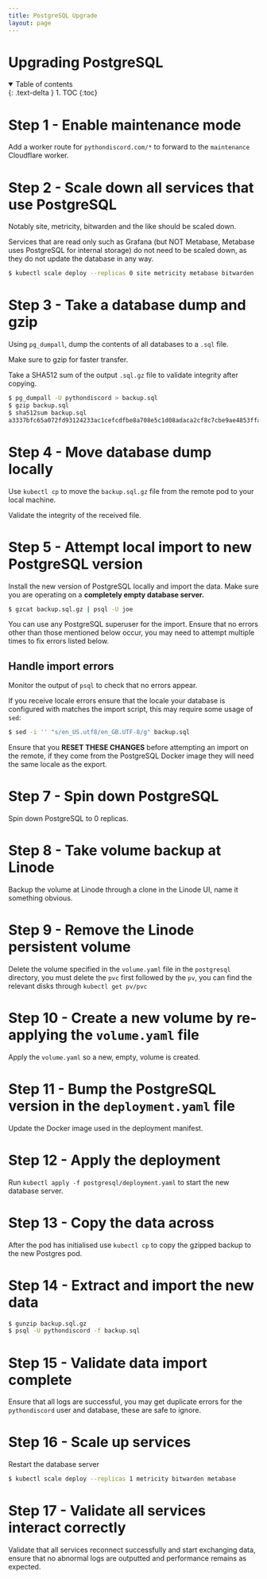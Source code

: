 ```yaml
---
title: PostgreSQL Upgrade
layout: page
---
```


# Upgrading PostgreSQL

<details open markdown="block">
  <summary>
    Table of contents
  </summary>
  {: .text-delta }
1. TOC
{:toc}
</details>

# Step 1 - Enable maintenance mode

Add a worker route for `pythondiscord.com/*` to forward to the `maintenance` Cloudflare worker.

# Step 2 - Scale down all services that use PostgreSQL

Notably site, metricity, bitwarden and the like should be scaled down.

Services that are read only such as Grafana (but NOT Metabase, Metabase uses PostgreSQL for internal storage) do not need to be scaled down, as they do not update the database in any way.

```bash
$ kubectl scale deploy --replicas 0 site metricity metabase bitwarden ...
```

# Step 3 - Take a database dump and gzip

Using `pg_dumpall`, dump the contents of all databases to a `.sql` file.

Make sure to gzip for faster transfer.

Take a SHA512 sum of the output `.sql.gz` file to validate integrity after copying.

```bash
$ pg_dumpall -U pythondiscord > backup.sql
$ gzip backup.sql
$ sha512sum backup.sql
a3337bfc65a072fd93124233ac1cefcdfbe8a708e5c1d08adaca2cf8c7cbe9ae4853ffab8c5cfbe943182355eaa701012111a420b29cc4f74d1e87f9df3af459  backup.sql
```

# Step 4 - Move database dump locally

Use `kubectl cp` to move the `backup.sql.gz` file from the remote pod to your local machine.

Validate the integrity of the received file.

# Step 5 - Attempt local import to new PostgreSQL version

Install the new version of PostgreSQL locally and import the data. Make sure you are operating on a **completely empty database server.**

```bash
$ gzcat backup.sql.gz | psql -U joe
```

You can use any PostgreSQL superuser for the import. Ensure that no errors other than those mentioned below occur, you may need to attempt multiple times to fix errors listed below.

## Handle import errors

Monitor the output of `psql` to check that no errors appear.

If you receive locale errors ensure that the locale your database is configured with matches the import script, this may require some usage of `sed`:

```bash
$ sed -i '' "s/en_US.utf8/en_GB.UTF-8/g" backup.sql
```

Ensure that you **RESET THESE CHANGES** before attempting an import on the remote, if they come from the PostgreSQL Docker image they will need the same locale as the export.

# Step 7 - Spin down PostgreSQL

Spin down PostgreSQL to 0 replicas.

# Step 8 - Take volume backup at Linode

Backup the volume at Linode through a clone in the Linode UI, name it something obvious.

# Step 9 - Remove the Linode persistent volume

Delete the volume specified in the `volume.yaml` file in the `postgresql` directory, you must delete the `pvc` first followed by the `pv`, you can find the relevant disks through `kubectl get pv/pvc`

# Step 10 - Create a new volume by re-applying the `volume.yaml` file

Apply the `volume.yaml` so a new, empty, volume is created.

# Step 11 - Bump the PostgreSQL version in the `deployment.yaml` file

Update the Docker image used in the deployment manifest.

# Step 12 - Apply the deployment

Run `kubectl apply -f postgresql/deployment.yaml` to start the new database server.

# Step 13 - Copy the data across

After the pod has initialised use `kubectl cp` to copy the gzipped backup to the new Postgres pod.

# Step 14 - Extract and import the new data

```bash
$ gunzip backup.sql.gz
$ psql -U pythondiscord -f backup.sql
```

# Step 15 - Validate data import complete

Ensure that all logs are successful, you may get duplicate errors for the `pythondiscord` user and database, these are safe to ignore.

# Step 16 - Scale up services

Restart the database server

```bash
$ kubectl scale deploy --replicas 1 metricity bitwarden metabase
```

# Step 17 - Validate all services interact correctly

Validate that all services reconnect successfully and start exchanging data, ensure that no abnormal logs are outputted and performance remains as expected.
